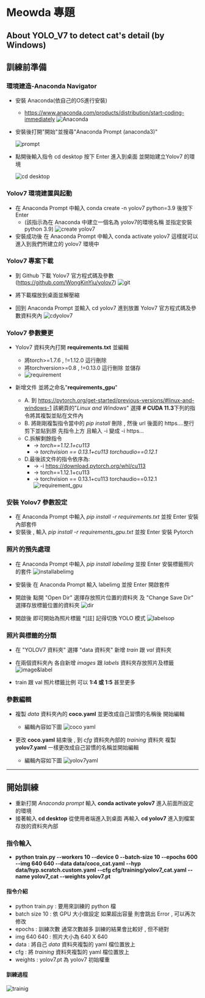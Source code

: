 # Meowda 專題
## About YOLO_V7 to detect cat's detail (by Windows)
## 訓練前準備
### 環境建造-Anaconda Navigator
- 安裝 Anaconda(依自己的OS進行安裝)
    - https://www.anaconda.com/products/distribution/start-coding-immediately
![Anaconda](https://github.com/Kate0425/Meowda_yolov7/blob/main/Anaconda.png)


- 安裝後打開"開始"並搜尋"Anaconda Prompt (anaconda3)"
  
   ![prompt](https://github.com/Kate0425/Meowda_yolov7/blob/main/prompt.png)

- 點開後輸入指令 cd desktop 按下 Enter 進入到桌面 並開始建立Yolov7 的環境

  ![cd desktop](https://github.com/Kate0425/Meowda_yolov7/blob/main/cd%20desktop.png)

### Yolov7 環境建置與起動
- 在 Anaconda Prompt 中輸入 conda create -n yolov7 python=3.9 後按下 Enter
    - (該指示為在 Anaconda 中建立一個名為 yolov7的環境名稱 並指定安裝python 3.9)
    ![create yolov7](https://github.com/Kate0425/Meowda_yolov7/blob/main/create%20yolov7.png)
- 安裝成功後 在 Anaconda Prompt 中輸入 conda activate yolov7 這樣就可以進入到我們所建立的 yolov7 環境中
### Yolov7 專案下載
- 到 Github 下載 Yolov7 官方程式碼及參數
(https://github.com/WongKinYiu/yolov7)
  ![git](https://github.com/Kate0425/Meowda_yolov7/blob/main/git.png)

- 將下載檔放到桌面並解壓縮 
- 回到 Anaconda Prompt 並輸入 cd yolov7 進到放置 Yolov7 官方程式碼及參數資料夾內
  ![cdyolov7](https://github.com/Kate0425/Meowda_yolov7/blob/main/cd%20yolov7.png)

### Yolov7 參數變更
- Yolov7 資料夾內打開 **requirements.txt** 並編輯
  - 將torch>=1.7.6 , !=1.12.0 這行刪除
  - 將torchversion>=0.8 , !=0.13.0 這行刪除 並儲存
  - ![requirement](https://github.com/Kate0425/Meowda_yolov7/blob/main/requirement.png)
  
- 新增文件 並將之命名"**requirements_gpu**"
  - A. 到 https://pytorch.org/get-started/previous-versions/#linux-and-windows-1 該網頁的"_Linux and Windows_" 選擇 **# CUDA 11.3**下列的指令將其複製並貼在文件內
  -  B. 將剛剛複製指令當中的 _pip install_ 刪除 , 然後 url 後面的 https....整行剪下並貼到原 先指令上方 且輸入 -i 變成 -i https...
  -  C.拆解剩餘指令
     - -> _torch==1.12.1+cu113_ 
     - -> _torchvision == 0.13.1+cu113 torchaudio==0.12.1_
   - D.最後該文件的指令依序為:
     - -> -i https://download.pytorch.org/whl/cu113
     - ->  torch==1.12.1+cu113
     - ->  torchvision == 0.13.1+cu113 torchaudio==0.12.1
 ![requirement_gpu](https://github.com/Kate0425/Meowda_yolov7/blob/main/requirements_gpu.png)
  
### 安裝 Yolov7 參數設定 
- 在 Anaconda Prompt 中輸入 _pip install -r requirements.txt_ 並按 Enter 安裝內部套件
- 安裝後 , 輸入 _pip install -r requirements_gpu.txt_ 並按 Enter 安裝 Pytorch
### 照片的預先處理
- 在 Anaconda Prompt 中輸入 _pip install labelimg_ 並按 Enter 安裝標籤照片的套件
  ![installabelimg](https://github.com/Kate0425/Meowda_yolov7/blob/main/install%20labelimg.png)

- 安裝後 在 Anaconda Prompt 輸入 labelimg 並按 Enter 開啟套件
- 開啟後 點開 "Open Dir" 選擇存放照片位置的資料夾 及 "Change Save Dir" 選擇存放標籤位置的資料夾
![dir](https://github.com/Kate0425/Meowda_yolov7/blob/main/open%20dir.png)

- 開啟後 即可開始為照片標籤  *[註] 記得切換 YOLO 模式
![labelsop](https://github.com/Kate0425/Meowda_yolov7/blob/main/label%20sop.png)
  

### 照片與標籤的分類
- 在 "YOLOV7 資料夾" 選擇 "data 資料夾" 新增 *train* 跟 *val* 資料夾
- 在兩個資料夾內 各自新增 _images_ 跟 _labels_ 資料夾存放照片及標籤
  ![image&label](https://github.com/Kate0425/Meowda_yolov7/blob/main/image%26labels.png)

- train 跟 val 照片標籤比例 可以 **1:4 或 1:5** 甚至更多
### 參數編輯
- 複製 _data_ 資料夾內的 **coco.yaml** 並更改成自己習慣的名稱後 開始編輯
  - 編輯內容如下圖
  ![coco yaml](https://github.com/Kate0425/Meowda_yolov7/blob/main/coco%20yaml.png)

- 更改 **coco.yaml** 結束後 , 到 _cfg_ 資料夾內部的 _training_ 資料夾 複製 **yolov7.yaml** 一樣更改成自己習慣的名稱並開始編輯
  - 編輯內容如下圖
  ![yolov7yaml](https://github.com/Kate0425/Meowda_yolov7/blob/main/yolov7%20yaml.png)

***
## 開始訓練

- 重新打開 _Anaconda prompt_ 輸入 **conda activate yolov7** 進入前面所設定的環境 
- 接著輸入 **cd desktop** 從使用者端進入到桌面 再輸入 **cd yolov7** 進入到檔案存放的資料夾內部
### 指令輸入
- **python train.py --workers 10 --device 0 --batch-size 10 --epochs 600 --img 640 640 --data data/coco_cat.yaml --hyp data/hyp.scratch.custom.yaml --cfg cfg/training/yolov7_cat.yaml --name yolov7_cat --weights yolov7.pt**

#### 指令介紹
- python train.py : 要用來訓練的 python 檔
- batch size 10 : 依 GPU 大小做設定 如果超出容量 則會跳出 Error , 可以再次修改
- epochs : 訓練次數 通常次數越多 訓練的結果會比較好 , 但不絕對
- img 640 640 : 照片大小為 640 X 640
- data : 將自己 _data_ 資料夾複製的 yaml 檔位置放上
- cfg : 將 _training_ 資料夾複製的 yaml 檔位置放上
- weights : yolov7.pt 為 yolov7 初始權重

#### 訓練過程
![trainig](https://github.com/Kate0425/Meowda_yolov7/blob/main/training.png)



